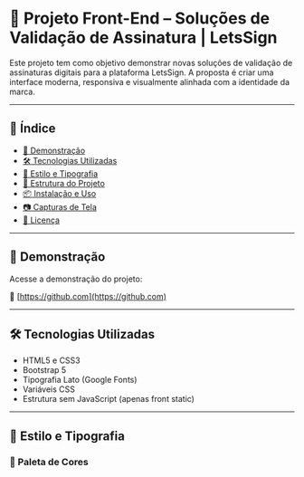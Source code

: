 # 📄 Projeto Front-End – Soluções de Validação de Assinatura | LetsSign

Este projeto tem como objetivo demonstrar novas soluções de validação de assinaturas digitais para a plataforma LetsSign. A proposta é criar uma interface moderna, responsiva e visualmente alinhada com a identidade da marca.

---

## 📌 Índice

- [🚀 Demonstração](#-demonstração)
- [🛠️ Tecnologias Utilizadas](#️-tecnologias-utilizadas)
- [🎨 Estilo e Tipografia](#-estilo-e-tipografia)
- [📁 Estrutura do Projeto](#-estrutura-do-projeto)
- [📦 Instalação e Uso](#-instalação-e-uso)
- [📷 Capturas de Tela](#-capturas-de-tela)
- [📄 Licença](#-licença)

---

## 🚀 Demonstração

Acesse a demonstração do projeto:

🔗 [https://github.com](https://github.com)

---

## 🛠️ Tecnologias Utilizadas

- HTML5 e CSS3
- Bootstrap 5
- Tipografia Lato (Google Fonts)
- Variáveis CSS
- Estrutura sem JavaScript (apenas front static)

---

## 🎨 Estilo e Tipografia

### 🎨 Paleta de Cores

